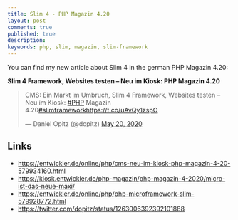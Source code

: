 ```yaml
---
title: Slim 4 - PHP Magazin 4.20
layout: post
comments: true
published: true
description: 
keywords: php, slim, magazin, slim-framework
---
```


You can find my new article about Slim 4 in the german PHP Magazin 4.20:

**Slim 4 Framework, Websites testen – Neu im Kiosk: PHP Magazin 4.20**

<blockquote class="twitter-tweet"><p lang="de" dir="ltr">CMS: Ein Markt im Umbruch, Slim 4 Framework, Websites testen – Neu im Kiosk: <a href="https://twitter.com/hashtag/PHP?src=hash&amp;ref_src=twsrc%5Etfw">#PHP</a> Magazin 4.20<a href="https://twitter.com/hashtag/slimframework?src=hash&amp;ref_src=twsrc%5Etfw">#slimframework</a><a href="https://t.co/uAvQy1zspO">https://t.co/uAvQy1zspO</a></p>&mdash; Daniel Opitz (@dopitz) <a href="https://twitter.com/dopitz/status/1263006392392101888?ref_src=twsrc%5Etfw">May 20, 2020</a></blockquote> <script async src="https://platform.twitter.com/widgets.js" charset="utf-8"></script>

## Links

* <https://entwickler.de/online/php/cms-neu-im-kiosk-php-magazin-4-20-579934160.html>
* <https://kiosk.entwickler.de/php-magazin/php-magazin-4-2020/micro-ist-das-neue-maxi/>
* <https://entwickler.de/online/php/php-microframework-slim-579928772.html>
* <https://twitter.com/dopitz/status/1263006392392101888>